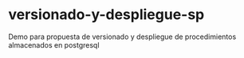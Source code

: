 # versionado-y-despliegue-sp
Demo para propuesta de versionado y despliegue de procedimientos almacenados en postgresql
